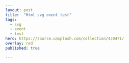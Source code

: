 ```yaml
---
layout: post
title:  "Html svg event test"
tags:
  - svg
  - event
  - test
hero: https://source.unsplash.com/collection/430471/
overlay: red
published: true

---
```


<script src="https://code.jquery.com/jquery-3.2.1.min.js"></script>
<script src="https://code.jquery.com/mobile/1.5.0-alpha.1/jquery.mobile-1.5.0-alpha.1.min.js"></script>

<script>
	var arr = [
		'btn1',
		'btn2',
		'btn3'
	];
	
	var arrIdx = 0; 
	$( window ).on( "load", function() {
		var object  = document.getElementById("svgObj");
		console.log(object);
		var svgDoc = object.contentDocument;
		var background = svgDoc.getElementById("background");
		console.log(background);
		
		background.setAttribute("fill", "yellow");
		
		background.addEventListener("click", function(){
			console.log('mouse move');
			$('body').append('<p>마우스 클릭</p>');
			alert('클릭');
		});
		
		background.addEventListener("mousemove", function(){
			console.log('mouse move');
			$('body').append('<p>마우스 움직임</p>');
			alert('움직임');
		});
		
		background.addEventListener("SVGScroll", function(){
			console.log('SVGScroll');
			$('body').append('<p>마우스 스크롤</p>');
			alert('스크롤');
		});
		
	});
	
	function colorChange(btnsObj, btnObj){
		btnsObj.css('background-color', 'gray');
		btnObj.css('background-color', 'red');
	}
	
</script>
<style>
	#background{
		width: 100%;
		height: 500px;
		background-color: antiquewhite;
	}

	.btn{
		width: 50%;
		height: 50px;
		background-color: gray;
		position: relative;
		left: 120px;
	}

	#btn1{
		top: 100px;
	}

	#btn2{
		top: 200px;
	}

	#btn3{
		top: 300px;
	}
</style>

<object id="svgObj" width="100%" height="600"  type="image/svg+xml" data="{{ site.url }}/assets/file/ARS2018299914467.svg" ></object>